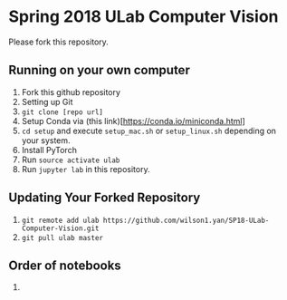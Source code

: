 # Spring 2018 ULab Computer Vision

Please fork this repository.

## Running on your own computer
1. Fork this github repository
1. Setting up Git 
1. `git clone [repo url]`
1. Setup Conda via (this link)[https://conda.io/miniconda.html]
1. `cd setup` and execute `setup_mac.sh` or `setup_linux.sh` depending on your system. 
1. Install PyTorch
1. Run `source activate ulab`
1. Run `jupyter lab` in this repository.


## Updating Your Forked Repository
1. ```git remote add ulab https://github.com/wilson1.yan/SP18-ULab-Computer-Vision.git```
1. ```git pull ulab master```


## Order of notebooks
1. 